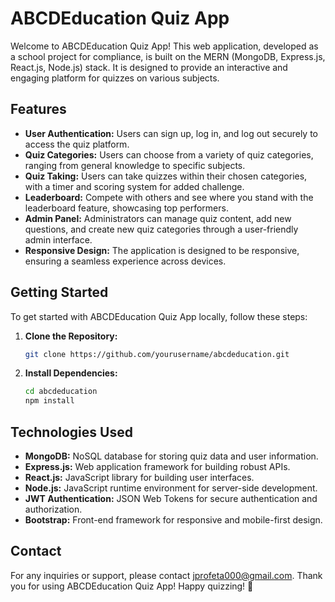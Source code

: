 # ABCDEducation Quiz App

Welcome to ABCDEducation Quiz App! This web application, developed as a school project for compliance, is built on the MERN (MongoDB, Express.js, React.js, Node.js) stack. It is designed to provide an interactive and engaging platform for quizzes on various subjects.

## Features

- **User Authentication:** Users can sign up, log in, and log out securely to access the quiz platform.
- **Quiz Categories:** Users can choose from a variety of quiz categories, ranging from general knowledge to specific subjects.
- **Quiz Taking:** Users can take quizzes within their chosen categories, with a timer and scoring system for added challenge.
- **Leaderboard:** Compete with others and see where you stand with the leaderboard feature, showcasing top performers.
- **Admin Panel:** Administrators can manage quiz content, add new questions, and create new quiz categories through a user-friendly admin interface.
- **Responsive Design:** The application is designed to be responsive, ensuring a seamless experience across devices.

## Getting Started

To get started with ABCDEducation Quiz App locally, follow these steps:

1. **Clone the Repository:**
   ```bash
   git clone https://github.com/yourusername/abcdeducation.git

2. **Install Dependencies:**
   ```bash
   cd abcdeducation
   npm install

## Technologies Used
- **MongoDB:** NoSQL database for storing quiz data and user information.
- **Express.js:** Web application framework for building robust APIs.
- **React.js:** JavaScript library for building user interfaces.
- **Node.js:** JavaScript runtime environment for server-side development.
- **JWT Authentication:** JSON Web Tokens for secure authentication and authorization.
- **Bootstrap:** Front-end framework for responsive and mobile-first design.

## Contact
For any inquiries or support, please contact jprofeta000@gmail.com.
Thank you for using ABCDEducation Quiz App! Happy quizzing! 🎉
